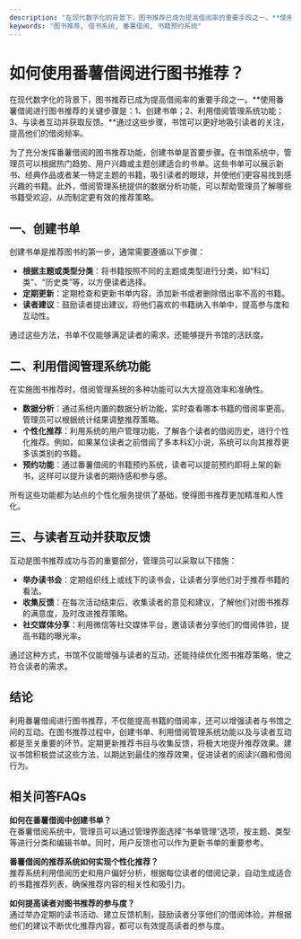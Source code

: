 ```yaml
---
description: "在现代数字化的背景下，图书推荐已成为提高借阅率的重要手段之一。**使用番薯借阅进行图书推荐的关键步骤是：1、创建书单；2、利用借阅管理系统功能；3、与读者互动并获取反馈。**通过这些步骤，书馆可以更好地吸引读者的关注，提高他们的借阅频率。"
keywords: "图书推荐, 借书系统, 番薯借阅, 书籍预约系统"
---
```

# 如何使用番薯借阅进行图书推荐？

在现代数字化的背景下，图书推荐已成为提高借阅率的重要手段之一。**使用番薯借阅进行图书推荐的关键步骤是：1、创建书单；2、利用借阅管理系统功能；3、与读者互动并获取反馈。**通过这些步骤，书馆可以更好地吸引读者的关注，提高他们的借阅频率。

为了充分发挥番薯借阅的图书推荐功能，创建书单是首要步骤。在书馆系统中，管理员可以根据热门趋势、用户兴趣或主题创建适合的书单。这些书单可以展示新书、经典作品或者某一特定主题的书籍，吸引读者的眼球，并使他们更容易找到感兴趣的书籍。此外，借阅管理系统提供的数据分析功能，可以帮助管理员了解哪些书籍受欢迎，从而制定更有效的推荐策略。

## 一、创建书单

创建书单是推荐图书的第一步，通常需要遵循以下步骤：

- **根据主题或类型分类**：将书籍按照不同的主题或类型进行分类，如“科幻类”、“历史类”等，以方便读者选择。
- **定期更新**：定期检查和更新书单内容，添加新书或者删除借出率不高的书籍。
- **读者建议**：鼓励读者提出建议，将他们喜欢的书籍纳入书单中，提高参与度和互动性。

通过这些方法，书单不仅能够满足读者的需求，还能够提升书馆的活跃度。

## 二、利用借阅管理系统功能

在实施图书推荐时，借阅管理系统的多种功能可以大大提高效率和准确性。

- **数据分析**：通过系统内置的数据分析功能，实时查看哪本书籍的借阅率更高。管理员可以根据统计结果调整推荐策略。
- **个性化推荐**：利用系统的用户管理功能，了解各个读者的借阅历史，进行个性化推荐。例如，如果某位读者之前借阅了多本科幻小说，系统可以向其推荐更多该类别的书籍。
- **预约功能**：通过番薯借阅的书籍预约系统，读者可以提前预约即将上架的新书，这样可以提升读者的期待感和参与感。

所有这些功能都为站点的个性化服务提供了基础，使得图书推荐更加精准和人性化。

## 三、与读者互动并获取反馈

互动是图书推荐成功与否的重要部分，管理员可以采取以下措施：

- **举办读书会**：定期组织线上或线下的读书会，让读者分享他们对于推荐书籍的看法。
- **收集反馈**：在每次活动结束后，收集读者的意见和建议，了解他们对图书推荐的满意度，及时改进推荐策略。
- **社交媒体分享**：利用微信等社交媒体平台，邀请读者分享他们的借阅体验，提高书籍的曝光率。

通过这种方式，书馆不仅能增强与读者的互动，还能持续优化图书推荐策略，使之符合读者的需求。

## 结论

利用番薯借阅进行图书推荐，不仅能提高书籍的借阅率，还可以增强读者与书馆之间的互动。在图书推荐过程中，创建书单、利用借阅管理系统功能以及与读者互动都是至关重要的环节。定期更新推荐书目与收集反馈，将极大地提升推荐效果。建议书馆积极尝试这些方法，以期达到最佳的推荐效果，促进读者的阅读兴趣和借阅行为。

## 相关问答FAQs

**如何在番薯借阅中创建书单？**  
在番薯借阅系统中，管理员可以通过管理界面选择“书单管理”选项，按主题、类型等进行分类和编辑书单。同时，用户反馈也可以作为更新书单的重要参考。

**番薯借阅的推荐系统如何实现个性化推荐？**  
推荐系统利用借阅历史和用户偏好分析，根据每位读者的借阅记录，自动生成适合的书籍推荐列表，确保推荐内容的相关性和吸引力。

**如何提高读者对图书推荐的参与度？**  
通过举办定期的读书活动、建立反馈机制，鼓励读者分享他们的借阅体验，并根据他们的建议不断优化推荐内容，都可以有效提高读者的参与度。
